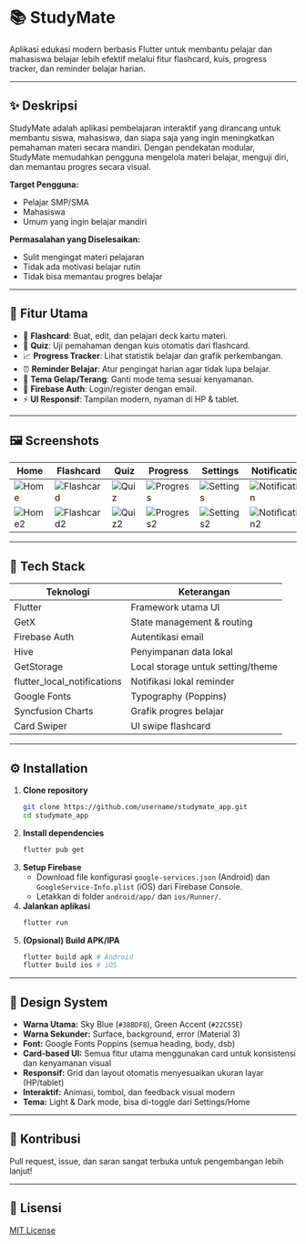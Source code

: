 # 📚 StudyMate

Aplikasi edukasi modern berbasis Flutter untuk membantu pelajar dan mahasiswa belajar lebih efektif melalui fitur flashcard, kuis, progress tracker, dan reminder belajar harian.

---

## ✨ Deskripsi
StudyMate adalah aplikasi pembelajaran interaktif yang dirancang untuk membantu siswa, mahasiswa, dan siapa saja yang ingin meningkatkan pemahaman materi secara mandiri. Dengan pendekatan modular, StudyMate memudahkan pengguna mengelola materi belajar, menguji diri, dan memantau progres secara visual.

**Target Pengguna:**
- Pelajar SMP/SMA
- Mahasiswa
- Umum yang ingin belajar mandiri

**Permasalahan yang Diselesaikan:**
- Sulit mengingat materi pelajaran
- Tidak ada motivasi belajar rutin
- Tidak bisa memantau progres belajar

---

## 🚀 Fitur Utama

- 📇 **Flashcard**: Buat, edit, dan pelajari deck kartu materi.
- 📝 **Quiz**: Uji pemahaman dengan kuis otomatis dari flashcard.
- 📈 **Progress Tracker**: Lihat statistik belajar dan grafik perkembangan.
- ⏰ **Reminder Belajar**: Atur pengingat harian agar tidak lupa belajar.
- 🎨 **Tema Gelap/Terang**: Ganti mode tema sesuai kenyamanan.
- 👤 **Firebase Auth**: Login/register dengan email.
- ⚡ **UI Responsif**: Tampilan modern, nyaman di HP & tablet.

---

## 🖼️ Screenshots

| Home | Flashcard | Quiz | Progress | Settings | Notification |
|------|-----------|------|----------|----------|--------------|
| ![Home](https://github.com/user-attachments/assets/5771643c-c03c-4731-8adc-363d4f4e1635) | ![Flashcard](https://github.com/user-attachments/assets/7daab38c-542f-4590-a13a-072916031cee) | ![Quiz](https://github.com/user-attachments/assets/421e0833-f49a-4e78-9cf4-2a1a8669234d) | ![Progress](https://github.com/user-attachments/assets/6c6fc23c-1291-45b5-a6f5-181331dd342a) | ![Settings](https://github.com/user-attachments/assets/9dd4ffab-0937-4758-b21e-6f4b05ea6d88) | ![Notification](https://github.com/user-attachments/assets/a3957499-d839-4f7d-b079-23fadffe4ffb) |
| ![Home2](https://github.com/user-attachments/assets/62f1e871-880e-4b0a-b626-74575eaf22f4) | ![Flashcard2](https://github.com/user-attachments/assets/e39a1721-ae32-4b3b-9160-406225ff02f0) | ![Quiz2](https://github.com/user-attachments/assets/d312165f-d5d5-4499-b150-68a5a5d284bd) | ![Progress2](https://github.com/user-attachments/assets/5ea20936-332c-4273-8c52-e8995876c6e0) | ![Settings2](https://github.com/user-attachments/assets/265aeb68-f776-41fe-85c6-135af57227aa) | ![Notification2](https://github.com/user-attachments/assets/cbd079e1-67cf-4c95-a61b-af6f085f18fb) |

---

## 🧩 Tech Stack

| Teknologi                | Keterangan                       |
|-------------------------|-----------------------------------|
| Flutter                 | Framework utama UI                |
| GetX                    | State management & routing        |
| Firebase Auth           | Autentikasi email                 |
| Hive                    | Penyimpanan data lokal            |
| GetStorage              | Local storage untuk setting/theme |
| flutter_local_notifications | Notifikasi lokal reminder    |
| Google Fonts            | Typography (Poppins)              |
| Syncfusion Charts       | Grafik progres belajar            |
| Card Swiper             | UI swipe flashcard                |

---

## ⚙️ Installation

1. **Clone repository**
   ```bash
   git clone https://github.com/username/studymate_app.git
   cd studymate_app
   ```
2. **Install dependencies**
   ```bash
   flutter pub get
   ```
3. **Setup Firebase**
   - Download file konfigurasi `google-services.json` (Android) dan `GoogleService-Info.plist` (iOS) dari Firebase Console.
   - Letakkan di folder `android/app/` dan `ios/Runner/`.
4. **Jalankan aplikasi**
   ```bash
   flutter run
   ```
5. **(Opsional) Build APK/IPA**
   ```bash
   flutter build apk # Android
   flutter build ios # iOS
   ```

---

## 🎯 Design System

- **Warna Utama:** Sky Blue (`#38BDF8`), Green Accent (`#22C55E`)
- **Warna Sekunder:** Surface, background, error (Material 3)
- **Font:** Google Fonts Poppins (semua heading, body, dsb)
- **Card-based UI:** Semua fitur utama menggunakan card untuk konsistensi dan kenyamanan visual
- **Responsif:** Grid dan layout otomatis menyesuaikan ukuran layar (HP/tablet)
- **Interaktif:** Animasi, tombol, dan feedback visual modern
- **Tema:** Light & Dark mode, bisa di-toggle dari Settings/Home

---

## 🤝 Kontribusi
Pull request, issue, dan saran sangat terbuka untuk pengembangan lebih lanjut!

---

## 📄 Lisensi
[MIT License](LICENSE)
